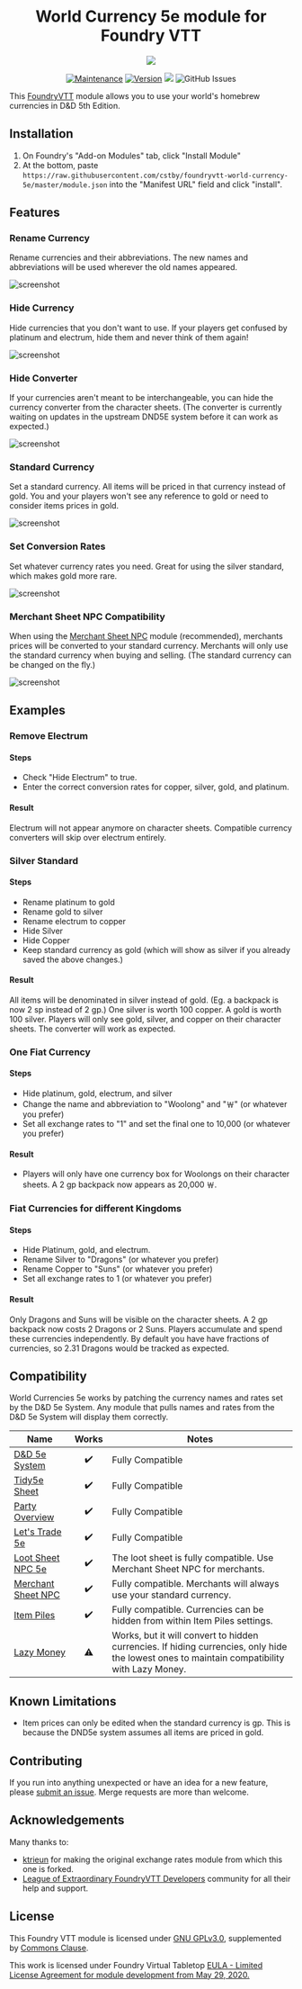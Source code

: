 <h1 align="center">World Currency 5e module for Foundry VTT</h1>

<p align="center">
<img src="https://gitlab.com/uploads/-/system/project/avatar/9199873/fvtt-solid-512.png?width=64" />
</p>
<p align="center">
<a href="https://github.com/cstby/foundryvtt-world-currency-5e"><img src="https://img.shields.io/badge/Maintained%3F-yes-green.svg" alt="Maintenance"></a>
<a href="https://github.com/cstby/foundryvtt-world-currency-5e"><img src="https://img.shields.io/github/v/release/cstby/foundryvtt-world-currency-5e.svg" alt="Version"></a>
<a href="https://foundryvtt.com/releases/"><img src="https://img.shields.io/endpoint?url=https://foundryshields.com/version?url=https://raw.githubusercontent.com/cstby/foundryvtt-world-currency-5e/master/module.json"></a>
 <img alt="GitHub Issues" src="https://img.shields.io/github/issues/cstby/foundryvtt-world-currency-5e">
</p>

This [FoundryVTT](https://foundryvtt.com) module allows you to use your world's homebrew currencies in D&D 5th Edition.

## Installation

1. On Foundry's "Add-on Modules" tab, click "Install Module"
2. At the bottom, paste `https://raw.githubusercontent.com/cstby/foundryvtt-world-currency-5e/master/module.json` into the "Manifest URL" field and click "install".

## Features

### Rename Currency

Rename currencies and their abbreviations. The new names and abbreviations will be used wherever the old names appeared.

![screenshot](./images/rename-currency.png)

### Hide Currency

Hide currencies that you don't want to use. If your players get confused by platinum and electrum, hide them and never think of them again!

![screenshot](./images/hide-currency.png)

### Hide Converter

If your currencies aren't meant to be interchangeable, you can hide the currency converter from the character sheets. (The converter is currently waiting on updates in the upstream DND5E system before it can work as expected.)

![screenshot](./images/hide-converter.png)

### Standard Currency

Set a standard currency. All items will be priced in that currency instead of gold. You and your players won't see any reference to gold or need to consider items prices in gold.

![screenshot](./images/standard-currency.png)

### Set Conversion Rates

Set whatever currency rates you need. Great for using the silver standard, which makes gold more rare.

![screenshot](./images/conversion-rates.png)

### Merchant Sheet NPC Compatibility

When using the [Merchant Sheet NPC](https://github.com/whelan/fvtt-merchant-sheet-npc) module (recommended), merchants prices will be converted to your standard currency. Merchants will only use the standard currency when buying and selling. (The standard currency can be changed on the fly.)

![screenshot](./images/merchant-sheet.png)

## Examples

### Remove Electrum

#### Steps

- Check "Hide Electrum" to true.
- Enter the correct conversion rates for copper, silver, gold, and platinum.

#### Result

Electrum will not appear anymore on character sheets.  Compatible currency converters will skip over electrum entirely.

### Silver Standard

#### Steps

- Rename platinum to gold
- Rename gold to silver
- Rename electrum to copper
- Hide Silver
- Hide Copper
- Keep standard currency as gold (which will show as silver if you already saved the above changes.)

#### Result

All items will be denominated in silver instead of gold. (Eg. a backpack is now 2 sp instead of 2 gp.) One silver is worth 100 copper. A gold is worth 100 silver. Players will only see gold, silver, and copper on their character sheets. The converter will work as expected.

### One Fiat Currency

#### Steps

- Hide platinum, gold, electrum, and silver
- Change the name and abbreviation to "Woolong" and "￦" (or whatever you prefer)
- Set all exchange rates to "1" and set the final one to 10,000 (or whatever you prefer)

#### Result

- Players will only have one currency box for Woolongs on their character sheets. A 2 gp backpack now appears as 20,000 ￦.

### Fiat Currencies for different Kingdoms

#### Steps

- Hide Platinum, gold, and electrum.
- Rename Silver to "Dragons" (or whatever you prefer)
- Rename Copper to "Suns" (or whatever you prefer)
- Set all exchange rates to 1 (or whatever you prefer)

#### Result

Only Dragons and Suns will be visible on the character sheets. A 2 gp backpack now costs 2 Dragons or 2 Suns. Players accumulate and spend these currencies independently. By default you have have fractions of currencies, so 2.31 Dragons would be tracked as expected.

## Compatibility

World Currencies 5e works by patching the currency names and rates set by the D&D 5e System. Any module that pulls names and rates from the D&D 5e System will display them correctly.

| **Name**                                                                                         |       Works        | Notes                                                                                                                               |
| ------------------------------------------------------------------------------------------------ | :----------------: | ----------------------------------------------------------------------------------------------------------------------------------- |
| [D&D 5e System](https://gitlab.com/foundrynet/dnd5e)                          | :heavy_check_mark: | Fully Compatible                                                                        |
| [Tidy5e Sheet](https://github.com/sdenec/tidy5e-sheet)                          | :heavy_check_mark: | Fully Compatible                                                       |
| [Party Overview](https://github.com/sdenec/tidy5e-sheet)                          | :heavy_check_mark: | Fully Compatible                                                                        |
| [Let's Trade 5e](https://github.com/KageJittai/lets-trade-5e)                          | :heavy_check_mark: | Fully Compatible                                                         |
| [Loot Sheet NPC 5e](https://github.com/jopeek/fvtt-loot-sheet-npc-5e)                          | :heavy_check_mark: | The loot sheet is fully compatible. Use Merchant Sheet NPC for merchants.                                                                        |
| [Merchant Sheet NPC](https://github.com/whelan/fvtt-merchant-sheet-npc)                          | :heavy_check_mark: | Fully compatible. Merchants will always use your standard currency.                                                                    |
| [Item Piles](https://github.com/fantasycalendar/FoundryVTT-ItemPiles)                          | :heavy_check_mark: | Fully compatible. Currencies can be hidden from within Item Piles settings.                                                              |
| [Lazy Money](https://github.com/whelan/fvtt-merchant-sheet-npc)                          | :warning: | Works, but it will convert to hidden currencies. If hiding currencies, only hide the lowest ones to maintain compatibility with Lazy Money.                                                    |

## Known Limitations

- Item prices can only be edited when the standard currency is gp. This is because the DND5e system assumes all items are priced in gold.

## Contributing

If you run into anything unexpected or have an idea for a new feature, please [submit an issue](https://github.com/cstby/world-currency-5e/issues). Merge requests are more than welcome.

## Acknowledgements

Many thanks to:

- [ktrieun](https://github.com/ktrieun) for making the original exchange rates module from which this one is forked.
- [League of Extraordinary FoundryVTT Developers](https://forums.forge-vtt.com/c/package-development/11) community for all their help and support.

## License

This Foundry VTT module is licensed under [GNU GPLv3.0](https://www.gnu.org/licenses/gpl-3.0.en.html), supplemented by [Commons Clause](https://commonsclause.com/).

This work is licensed under Foundry Virtual Tabletop [EULA - Limited License Agreement for module development from May 29, 2020.](https://foundryvtt.com/article/license/)
